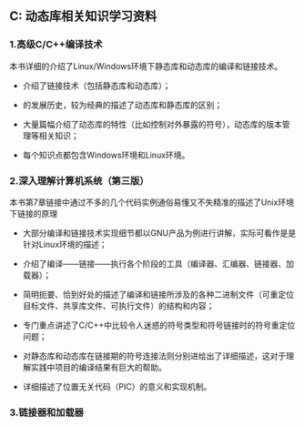 ## C: 动态库相关知识学习资料

### 1.高级C/C++编译技术

本书详细的介绍了Linux/Windows环境下静态库和动态库的编译和链接技术。

* 介绍了链接技术（包括静态库和动态库）；

* 的发展历史，较为经典的描述了动态库和静态库的区别；

* 大量篇幅介绍了动态库的特性（比如控制对外暴露的符号），动态库的版本管理等相关知识；

* 每个知识点都包含Windows环境和Linux环境。

### 2.深入理解计算机系统（第三版）

本书第7章链接中通过不多的几个代码实例通俗易懂又不失精准的描述了Unix环境下链接的原理

* 大部分编译和链接技术实现细节都以GNU产品为例进行讲解，实际可看作是是针对Linux环境的描述；

* 介绍了编译——链接——执行各个阶段的工具（编译器、汇编器、链接器、加载器）；

* 简明扼要、恰到好处的描述了编译和链接所涉及的各种二进制文件（可重定位目标文件、共享库文件、可执行文件）的结构和内容；

* 专门重点讲述了C/C++中比较令人迷惑的符号类型和符号链接时的符号重定位问题；

* 对静态库和动态库在链接期的符号连接法则分别进给出了详细描述，这对于理解实践中项目的编译结果有巨大的帮助。

* 详细描述了位置无关代码（PIC）的意义和实现机制。

### 3.链接器和加载器